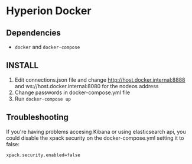 # Hyperion Docker

## Dependencies
- `docker` and `docker-compose`

## INSTALL
1. Edit connections.json file and change http://host.docker.internal:8888 and ws://host.docker.internal:8080
for the nodeos address
2. Change passwords in docker-compose.yml file
3. Run `docker-compose up`

## Troubleshooting
If you're having problems accesing Kibana or using elasticsearch api, you could disable the xpack security
on the docker-compose.yml setting it to false:

```
xpack.security.enabled=false
```